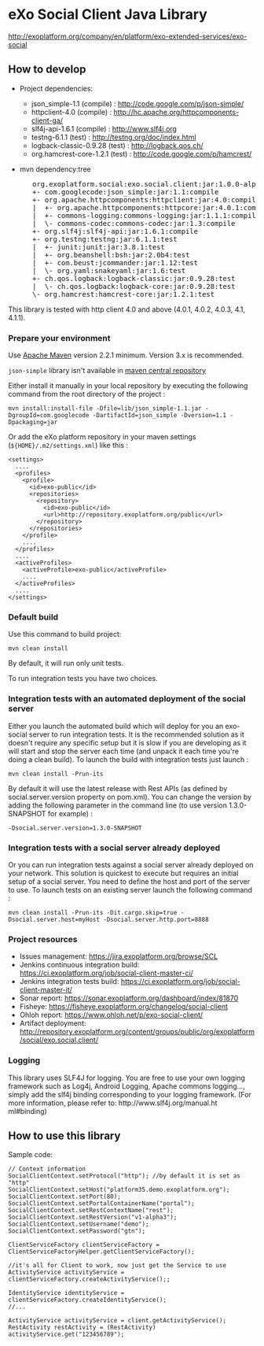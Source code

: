 # eXo Social Client Java Library

http://exoplatform.org/company/en/platform/exo-extended-services/exo-social


## How to develop

* Project dependencies:
    + json_simple-1.1           (compile)   :     http://code.google.com/p/json-simple/
    + httpclient-4.0            (compile)   :     http://hc.apache.org/httpcomponents-client-ga/
    + slf4j-api-1.6.1           (compile)   :     http://www.slf4j.org
    + testng-6.1.1              (test)      :     http://testng.org/doc/index.html
    + logback-classic-0.9.28    (test)      :     http://logback.qos.ch/
    + org.hamcrest-core-1.2.1   (test)      :     http://code.google.com/p/hamcrest/

* mvn dependency:tree
  <pre>
     org.exoplatform.social:exo.social.client:jar:1.0.0-alpha3
     +- com.googlecode:json_simple:jar:1.1:compile
     +- org.apache.httpcomponents:httpclient:jar:4.0:compile
     |  +- org.apache.httpcomponents:httpcore:jar:4.0.1:compile
     |  +- commons-logging:commons-logging:jar:1.1.1:compile
     |  \- commons-codec:commons-codec:jar:1.3:compile
     +- org.slf4j:slf4j-api:jar:1.6.1:compile
     +- org.testng:testng:jar:6.1.1:test
     |  +- junit:junit:jar:3.8.1:test
     |  +- org.beanshell:bsh:jar:2.0b4:test
     |  +- com.beust:jcommander:jar:1.12:test
     |  \- org.yaml:snakeyaml:jar:1.6:test
     +- ch.qos.logback:logback-classic:jar:0.9.28:test
     |  \- ch.qos.logback:logback-core:jar:0.9.28:test
     \- org.hamcrest:hamcrest-core:jar:1.2.1:test
  </pre>

This library is tested with http client 4.0 and above (4.0.1, 4.0.2, 4.0.3, 4.1, 4.1.1).

### Prepare your environment

Use [Apache Maven][maven] version 2.2.1 minimum. Version 3.x is recommended.

`json-simple` library isn't available in [maven central repository][central]

Either install it manually in your local repository by executing the following command from the root directory of the project :

    mvn install:install-file -Dfile=lib/json_simple-1.1.jar -DgroupId=com.googlecode -DartifactId=json_simple -Dversion=1.1 -Dpackaging=jar

Or add the eXo platform repository in your maven settings (`${HOME}/.m2/settings.xml`) like this :

    <settings>
      ....
      <profiles>
        <profile>
          <id>exo-public</id>
          <repositories>
            <repository>
              <id>exo-public</id>
              <url>http://repository.exoplatform.org/public</url>
            </repository>
          </repositories>
        </profile>
        ....
      </profiles>
      ....
      <activeProfiles>
        <activeProfile>exo-public</activeProfile>
        ....
      </activeProfiles>
      ....
    </settings>

[maven]: http://maven.apache.org "Apache Maven"
[central]: http://repo1.maven.org "Maven Central Repository"

### Default build

Use this command to build project:

    mvn clean install

By default, it will run only unit tests.

To run integration tests you have two choices.

### Integration tests with an automated deployment of the social server

Either you launch the automated build which will deploy for you an exo-social server to run integration tests. It is the recommended solution as it doesn't require any specific setup but it is slow if you are developing as it will start and stop the server each time (and unpack it each time you're doing a clean build). To launch the build with integration tests just launch :

    mvn clean install -Prun-its

By default it will use the latest release with Rest APIs (as defined by social.server.version property on pom.xml).
You can change the version by adding the following parameter in the command line (to use version 1.3.0-SNAPSHOT for example) :

    -Dsocial.server.version=1.3.0-SNAPSHOT

### Integration tests with a social server already deployed

Or you can run integration tests against a social server already deployed on your network. This solution is quickest to execute but requires an initial setup of a social server. You need to define the host and port of the server to use. To launch tests on an existing server launch the following command :

    mvn clean install -Prun-its -Dit.cargo.skip=true -Dsocial.server.host=myHost -Dsocial.server.http.port=8888


### Project resources

* Issues management: https://jira.exoplatform.org/browse/SCL
* Jenkins continuous integration build: https://ci.exoplatform.org/job/social-client-master-ci/
* Jenkins integration tests build: https://ci.exoplatform.org/job/social-client-master-it/
* Sonar report: https://sonar.exoplatform.org/dashboard/index/81870
* Fisheye: https://fisheye.exoplatform.org/changelog/social-client
* Ohloh report: https://www.ohloh.net/p/exo-social-client/
* Artifact deployment: http://repository.exoplatform.org/content/groups/public/org/exoplatform/social/exo.social.client/

### Logging
This library uses SLF4J for logging. You are free to use your own logging framework such as Log4j, Android Logging, Apache commons logging…, simply  add the slf4j binding corresponding to your logging framework. (For more information, please refer to: http://www​.slf4j.org​/manual.ht​ml#binding)

## How to use this library

Sample code:

    // Context information
    SocialClientContext.setProtocol("http"); //by default it is set as "http"
    SocialClientContext.setHost("platform35.demo.exoplatform.org");
    SocialClientContext.setPort(80);
    SocialClientContext.setPortalContainerName("portal");
    SocialClientContext.setRestContextName("rest");
    SocialClientContext.setRestVersion("v1-alpha3");
    SocialClientContext.setUsername("demo");
    SocialClientContext.setPassword("gtn");

    ClientServiceFactory clientServiceFactory = ClientServiceFactoryHelper.getClientServiceFactory();

    //it's all for Client to work, now just get the Service to use
    ActivityService activityService = clientServiceFactory.createActivityService();;

    IdentityService identityService = clientServiceFactory.createIdentityService();
    //...

    ActivityService activityService = client.getActivityService();
    RestActivity restActivity = (RestActivity) activityService.get("123456789");

